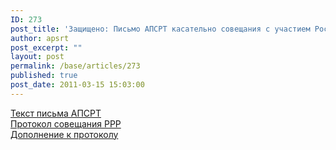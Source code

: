 ```yaml
---
ID: 273
post_title: 'Защищено: Письмо АПСРТ касательно совещания с участием Российского Речного Регистра'
author: apsrt
post_excerpt: ""
layout: post
permalink: /base/articles/273
published: true
post_date: 2011-03-15 15:03:00
---
```

<a href="http://www.apsrt.ru/docs/rrr.doc">Текст письма АПСРТ</a><br />
<a href="http://www.apsrt.ru/docs/protokol-rrr.pdf">Протокол совещания РРР</a><br />
<a href="http://www.apsrt.ru/docs/dop-rrr.pdf">Дополнение к протоколу</a>